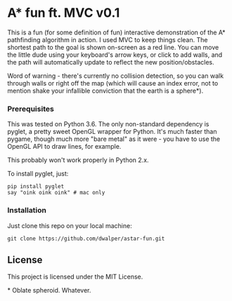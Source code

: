 # A* fun ft. MVC v0.1

This is a fun (for some definition of fun) interactive demonstration of the A* pathfinding algorithm in action. I used MVC to keep things clean. The shortest path to the goal is shown on-screen as a red line. You can move the little dude using your keyboard's arrow keys, or click to add walls, and the path will automatically update to reflect the new position/obstacles.

Word of warning - there's currently no collision detection, so you can walk through walls or right off the map (which will cause an index error, not to mention shake your infallible conviction that the earth is a sphere*).

### Prerequisites

This was tested on Python 3.6. The only non-standard dependency is pyglet, a pretty sweet OpenGL wrapper for Python. It's much faster than pygame, though much more "bare metal" as it were - you have to use the OpenGL API to draw lines, for example.

This probably won't work properly in Python 2.x.

To install pyglet, just:

```
pip install pyglet
say "oink oink oink" # mac only
```

### Installation

Just clone this repo on your local machine:

```
git clone https://github.com/dwalper/astar-fun.git
```

## License

This project is licensed under the MIT License.



\* Oblate spheroid. Whatever.
